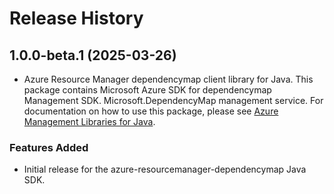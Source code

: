 # Release History

## 1.0.0-beta.1 (2025-03-26)

- Azure Resource Manager dependencymap client library for Java. This package contains Microsoft Azure SDK for dependencymap Management SDK. Microsoft.DependencyMap management service. For documentation on how to use this package, please see [Azure Management Libraries for Java](https://aka.ms/azsdk/java/mgmt).
### Features Added

- Initial release for the azure-resourcemanager-dependencymap Java SDK.
